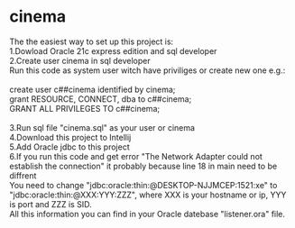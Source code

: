 # cinema
The the easiest way to set up this project is:\
1.Dowload Oracle 21c express edition and sql developer\
2.Create user cinema in sql developer\
Run this code as system user witch have priviliges or create new one e.g.:\
\
create user c##cinema identified by cinema;\
grant RESOURCE, CONNECT, dba to c##cinema;\
GRANT ALL PRIVILEGES TO c##cinema;\
\
3.Run sql file "cinema.sql" as your user or cinema\
4.Download this project to Intellij \
5.Add Oracle jdbc to this project \
6.If you run this code and get error "The Network Adapter could not establish the connection" it probably because line 18 in main need to be diffrent \
You need to change "jdbc:oracle:thin:@DESKTOP-NJJMCEP:1521:xe" to "jdbc:oracle:thin:@XXX:YYY:ZZZ", where XXX is your hostname or ip, YYY is port and ZZZ is SID. \
All this information you can find in your Oracle datebase "listener.ora" file.

